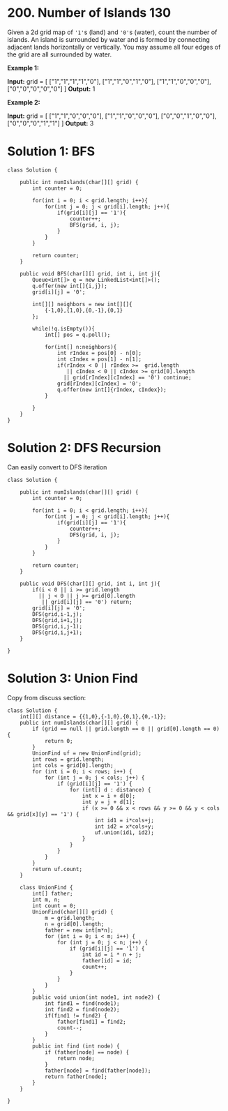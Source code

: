 # 200. Number of Islands 130
Given a 2d grid map of  `'1'`s (land) and  `'0'`s (water), count the number of islands. An island is surrounded by water and is formed by connecting adjacent lands horizontally or vertically. You may assume all four edges of the grid are all surrounded by water.

**Example 1:**

**Input:** grid = [
  ["1","1","1","1","0"],
  ["1","1","0","1","0"],
  ["1","1","0","0","0"],
  ["0","0","0","0","0"]
]
**Output:** 1

**Example 2:**

**Input:** grid = [
  ["1","1","0","0","0"],
  ["1","1","0","0","0"],
  ["0","0","1","0","0"],
  ["0","0","0","1","1"]
]
**Output:** 3

# Solution 1: BFS
```
class Solution {
    
    public int numIslands(char[][] grid) {
        int counter = 0;
        
        for(int i = 0; i < grid.length; i++){
            for(int j = 0; j < grid[i].length; j++){
                if(grid[i][j] == '1'){
                    counter++;
                    BFS(grid, i, j);
                }
            }
        }
        
        return counter;
    }
    
    public void BFS(char[][] grid, int i, int j){
        Queue<int[]> q = new LinkedList<int[]>();
        q.offer(new int[]{i,j});
        grid[i][j] = '0';
        
        int[][] neighbors = new int[][]{
            {-1,0},{1,0},{0,-1},{0,1}
        };
        
        while(!q.isEmpty()){
            int[] pos = q.poll();   
            
            for(int[] n:neighbors){
                int rIndex = pos[0] - n[0];
                int cIndex = pos[1] - n[1];
                if(rIndex < 0 || rIndex >=  grid.length 
                   || cIndex < 0 || cIndex >= grid[0].length
                  || grid[rIndex][cIndex] == '0') continue;
                grid[rIndex][cIndex] = '0';
                q.offer(new int[]{rIndex, cIndex});
            }
            
        }   
    }
}
```

# Solution 2: DFS Recursion 
Can easily convert to DFS iteration
```
class Solution {
    
    public int numIslands(char[][] grid) {
        int counter = 0;
        
        for(int i = 0; i < grid.length; i++){
            for(int j = 0; j < grid[i].length; j++){
                if(grid[i][j] == '1'){
                    counter++;
                    DFS(grid, i, j);
                }
            }
        }
        
        return counter;
    }
    
    public void DFS(char[][] grid, int i, int j){
        if(i < 0 || i >= grid.length 
          || j < 0 || j >= grid[0].length 
           || grid[i][j] == '0') return;
        grid[i][j] = '0';
        DFS(grid,i-1,j);
        DFS(grid,i+1,j);
        DFS(grid,i,j-1);
        DFS(grid,i,j+1);
    }
    
}
```

# Solution 3: Union Find
Copy from discuss section:
```
class Solution {
    int[][] distance = {{1,0},{-1,0},{0,1},{0,-1}};
    public int numIslands(char[][] grid) {  
        if (grid == null || grid.length == 0 || grid[0].length == 0)  {
            return 0;  
        }
        UnionFind uf = new UnionFind(grid);  
        int rows = grid.length;  
        int cols = grid[0].length;  
        for (int i = 0; i < rows; i++) {  
            for (int j = 0; j < cols; j++) {  
                if (grid[i][j] == '1') {  
                    for (int[] d : distance) {
                        int x = i + d[0];
                        int y = j + d[1];
                        if (x >= 0 && x < rows && y >= 0 && y < cols && grid[x][y] == '1') {  
                            int id1 = i*cols+j;
                            int id2 = x*cols+y;
                            uf.union(id1, id2);  
                        }  
                    }  
                }  
            }  
        }  
        return uf.count;  
    }
    
    class UnionFind {
        int[] father;  
        int m, n;
        int count = 0;
        UnionFind(char[][] grid) {  
            m = grid.length;  
            n = grid[0].length;  
            father = new int[m*n];  
            for (int i = 0; i < m; i++) {  
                for (int j = 0; j < n; j++) {  
                    if (grid[i][j] == '1') {
                        int id = i * n + j;
                        father[id] = id;
                        count++;
                    }
                }  
            }  
        }
        public void union(int node1, int node2) {  
            int find1 = find(node1);
            int find2 = find(node2);
            if(find1 != find2) {
                father[find1] = find2;
                count--;
            }
        }
        public int find (int node) {  
            if (father[node] == node) {  
                return node;
            }
            father[node] = find(father[node]);  
            return father[node];
        }
    }
    
}
```